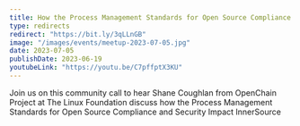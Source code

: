```yaml
---
title: How the Process Management Standards for Open Source Compliance and Security Impact InnerSource
type: redirects
redirect: "https://bit.ly/3qLLnGB"
image: "/images/events/meetup-2023-07-05.jpg"
date: 2023-07-05
publishDate: 2023-06-19
youtubeLink: "https://youtu.be/C7pffptX3KU"
---
```


Join us on this community call to hear Shane Coughlan from OpenChain Project at The Linux Foundation discuss how the Process Management Standards for Open Source Compliance and Security Impact InnerSource

